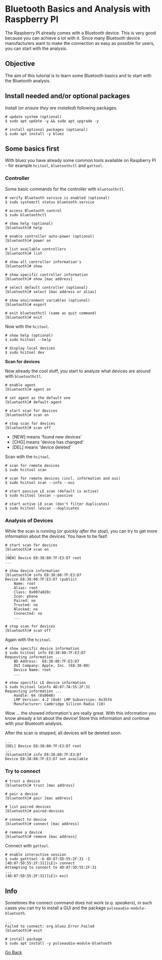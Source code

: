 # Bluetooth Basics and Analysis with Raspberry PI

The Raspberry PI already comes with a Bluetooth device. This is very good because you can achieve a lot with it. Since many Bluetooth device manufacturers want to make the connection as easy as possible for users, you can start with the analysis.

## Objective

The aim of this tutorial is to learn some Bluetooth basics and to start with the Bluetooth analysis.

## Install needed and/or optional packages

Install (_or ensure they are installed_) following packages.

```shell
# update system (optional)
$ sudo apt update -y && sudo apt upgrade -y

# install optional packages (optional)
$ sudo apt install -y bluez
```

## Some basics first

With bluez you have already some common tools available on Raspberry PI - for example `hcitool`, `bluetoothctl` and `gattool`.

### Controller

Some basic commands for the controller with `bluetoothctl`.

```shell
# verify Bluetooth service is enabled (optional)
$ sudo systemctl status bluetooth.service

# access Bluetooth control
$ sudo bluetoothctl

# show help (optional)
[bluetooth]# help

# enable controller auto-power (optional)
[bluetooth]# power on

# list available controllers
[bluetooth]# list

# show all controller information's
[bluetooth]# show

# show specific controller information
[bluetooth]# show [mac address]

# select default controller (optional)
[bluetooth]# select [mac address or alias]

# show environment variables (optional)
[bluetooth]# export

# exit bluetoothctl (same as quit command)
[bluetooth]# exit
```

Now with the `hcitool`.

```shell
# show help (optional)
$ sudo hcitool --help

# display local devices
$ sudo hcitool dev
```

**Scan for devices**

Now already the cool stuff, you start to analyze what devices are around with `bluetoothctl`.

```shell
# enable agent
[bluetooth]# agent on

# set agent as the default one
[bluetooth]# default-agent

# start scan for devices
[bluetooth]# scan on

# stop scan for devices
[bluetooth]# scan off
```

- [NEW] means 'found new devices'
- [CHG] means 'device has changed'
- [DEL] means 'device deleted'

Scan with the `hcitool`.

```shell
# scan for remote devices
$ sudo hcitool scan

# scan for remote devices (incl. information and oui)
$ sudo hcitool scan --info --oui

# start passive LE scan (default is active)
$ sudo hcitool lescan --passive

# start active LE scan (don't filter duplicates)
$ sudo hcitool lescan --duplicates
```

### Analysis of Devices

While the scan is running (_or quickly after the stop_), you can try to get more information about the devices. You have to be fast!

```shell
# start scan for devices
[bluetooth]# scan on
...
[NEW] Device E8:38:80:7F:E3:D7 root
...

# show device information
[bluetooth]# info E8:38:80:7F:E3:D7
Device E8:38:80:7F:E3:D7 (public)
	Name: root
	Alias: root
	Class: 0x007a020c
	Icon: phone
	Paired: no
	Trusted: no
	Blocked: no
	Connected: no
	...

# stop scan for devices
[bluetooth]# scan off
```

Again with the `hcitool`.

```shell
# show specific device information
$ sudo hcitool info E8:38:80:7F:E3:D7
Requesting information ...
	BD Address:  E8:38:80:7F:E3:D7
	OUI Company: Apple, Inc. (E8-38-80)
	Device Name: root
	...

# show specific LE device information
$ sudo hcitool leinfo 4D:87:7A:55:2F:31
Requesting information ...
	Handle: 64 (0x0040)
	LMP Version: 4.2 (0x8) LMP Subversion: 0x35f4
	Manufacturer: Cambridge Silicon Radio (10)
```

Wow ... the showed information's are really great. With this information you know already a lot about the device! Store this information and continue with your Bluetooth analysis.

After the scan is stopped, all devices will be deleted soon.

```shell
...
[DEL] Device E8:38:80:7F:E3:D7 root
...
[bluetooth]# info E8:38:80:7F:E3:D7
Device E8:38:80:7F:E3:D7 not available
```

### Try to connect

```shell
# trust a device
[bluetooth]# trust [mac address]

# pair a device
[bluetooth]# pair [mac address]

# list paired devices
[bluetooth]# paired-devices

# connect to device
[bluetooth]# connect [mac address]

# remove a device
[bluetooth]# remove [mac address]
```

Connect with `gattool`.

```shell
# enable interactive session
$ sudo gatttool -b 4D:87:5D:55:2F:31 -I
[4D:87:5D:55:2F:31][LE]> connect
Attempting to connect to 4D:87:5D:55:2F:31
...
[4D:87:5D:55:2F:31][LE]> exit
```

## Info

Sometimes the connect command does not work (_e.q. speakers_), in such cases you can try to install a GUI and the package `pulseaudio-module-bluetooth`.

```shell
...
Failed to connect: org.bluez.Error.Failed
[bluetooth]# exit

# install package
$ sudo apt install -y pulseaudio-module-bluetooth
```

[Go Back](../readme.md)

